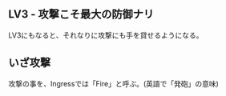 ## LV3 - 攻撃こそ最大の防御ナリ

LV3にもなると、それなりに攻撃にも手を貸せるようになる。

## いざ攻撃

攻撃の事を、Ingressでは「Fire」と呼ぶ。(英語で「発砲」の意味)
